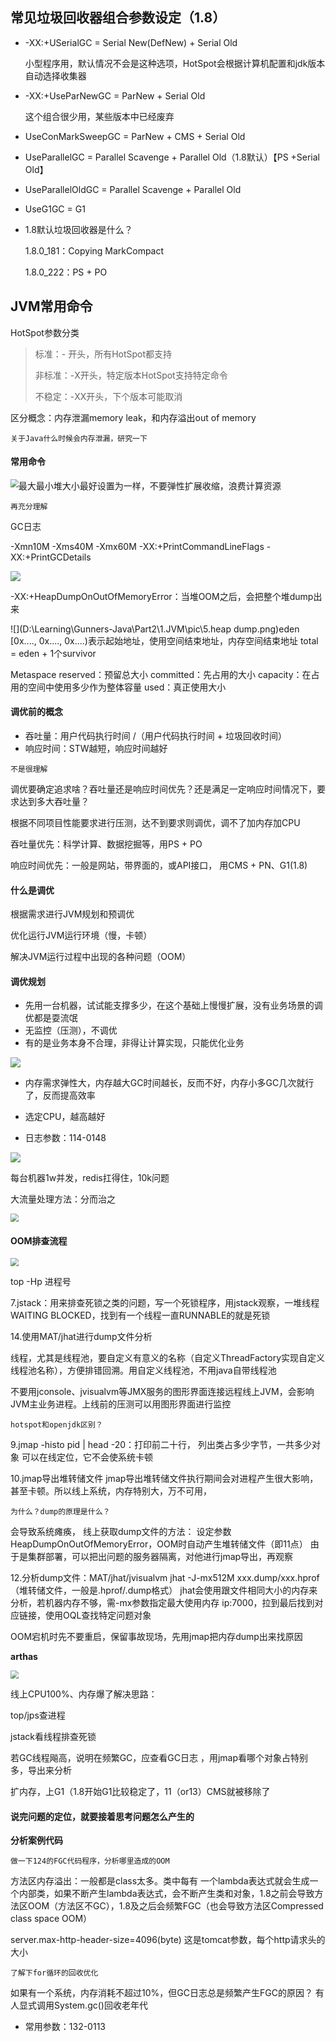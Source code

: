 ## 常见垃圾回收器组合参数设定（1.8）

- -XX:+USerialGC = Serial New(DefNew) + Serial Old

  小型程序用，默认情况不会是这种选项，HotSpot会根据计算机配置和jdk版本自动选择收集器

- -XX:+UseParNewGC = ParNew + Serial Old

  这个组合很少用，某些版本中已经废弃

- UseConMarkSweepGC = ParNew + CMS + Serial Old

- UseParallelGC = Parallel Scavenge + Parallel Old（1.8默认）【PS +Serial Old】

- UseParallelOldGC = Parallel Scavenge + Parallel Old

- UseG1GC = G1

- 1.8默认垃圾回收器是什么？

  1.8.0_181：Copying MarkCompact

  1.8.0_222：PS + PO







## JVM常用命令

HotSpot参数分类

> 标准：- 开头，所有HotSpot都支持
>
> 非标准：-X开头，特定版本HotSpot支持特定命令
>
> 不稳定：-XX开头，下个版本可能取消



区分概念：内存泄漏memory leak，和内存溢出out of memory

```
关于Java什么时候会内存泄漏，研究一下
```



#### 常用命令

<img src=".\pic\GC参数.png" style="zoom: 80%; float:left" />

最大最小堆大小最好设置为一样，不要弹性扩展收缩，浪费计算资源

```
再充分理解
```

GC日志

-Xmn10M -Xms40M -Xmx60M -XX:+PrintCommandLineFlags -XX:+PrintGCDetails 

![](D:\Learning\Gunners-Java\Part2\1.JVM\pic\4.GC日志.png)

-XX:+HeapDumpOnOutOfMemoryError：当堆OOM之后，会把整个堆dump出来

 ![](D:\Learning\Gunners-Java\Part2\1.JVM\pic\5.heap dump.png)eden
[0x...., 0x...., 0x....)表示起始地址，使用空间结束地址，内存空间结束地址
total = eden + 1个survivor

Metaspace
reserved：预留总大小
committed：先占用的大小
capacity：在占用的空间中使用多少作为整体容量 
used：真正使用大小 

#### 调优前的概念

- 吞吐量：用户代码执行时间  /（用户代码执行时间 + 垃圾回收时间）
- 响应时间：STW越短，响应时间越好

```
不是很理解
```

调优要确定追求啥？吞吐量还是响应时间优先？还是满足一定响应时间情况下，要求达到多大吞吐量？

根据不同项目性能要求进行压测，达不到要求则调优，调不了加内存加CPU

吞吐量优先：科学计算、数据挖掘等，用PS + PO

响应时间优先：一般是网站，带界面的，或API接口，  用CMS + PN、G1(1.8)

#### 什么是调优 

根据需求进行JVM规划和预调优

优化运行JVM运行环境（慢，卡顿） 

解决JVM运行过程中出现的各种问题（OOM） 

#### 调优规划

- 先用一台机器，试试能支撑多少，在这个基础上慢慢扩展，没有业务场景的调优都是耍流氓
- 无监控（压测），不调优
- 有的是业务本身不合理，非得让计算实现，只能优化业务

![ ](.\pic\6.调优步骤.png)

- 内存需求弹性大，内存越大GC时间越长，反而不好，内存小多GC几次就行了，反而提高效率
- 选定CPU，越高越好

- 日志参数：114-0148

![](D:\Learning\Gunners-Java\Part2\1.JVM\pic\案例1.png)

每台机器1w并发，redis扛得住，10k问题

大流量处理方法：分而治之

<img src=".\pic\JVM实际问题.png" style="zoom:80%;" />



#### OOM排查流程

<img src=".\pic\排查流程.png" style="zoom:80%;" />

top -Hp 进程号  

7.jstack：用来排查死锁之类的问题，写一个死锁程序，用jstack观察，一堆线程WAITING BLOCKED，找到有一个线程一直RUNNABLE的就是死锁

14.使用MAT/jhat进行dump文件分析

线程，尤其是线程池，要自定义有意义的名称（自定义ThreadFactory实现自定义线程池名称），方便排错回溯。用自定义线程池，不用java自带线程池

不要用jconsole、jvisualvm等JMX服务的图形界面连接远程线上JVM，会影响JVM主业务进程。上线前的压测可以用图形界面进行监控	

```
hotspot和openjdk区别？   
```

9.jmap -histo pid | head -20：打印前二十行， 列出类占多少字节，一共多少对象
可以在线定位，它不会使系统卡顿

10.jmap导出堆转储文件
jmap导出堆转储文件执行期间会对进程产生很大影响，甚至卡顿。所以线上系统，内存特别大，万不可用，

```
为什么？dump的原理是什么？
```

会导致系统瘫痪，
线上获取dump文件的方法：
设定参数HeapDumpOnOutOfMemoryError，OOM时自动产生堆转储文件（即11点）
由于是集群部署，可以把出问题的服务器隔离，对他进行jmap导出，再观察 

12.分析dump文件：MAT/jhat/jvisualvm
jhat -J-mx512M xxx.dump/xxx.hprof（堆转储文件，一般是.hprof/.dump格式）
	jhat会使用跟文件相同大小的内存来分析，若机器内存不够，需-mx参数指定最大使用内存
	ip:7000，拉到最后找到对应链接，使用OQL查找特定问题对象

OOM宕机时先不要重启，保留事故现场，先用jmap把内存dump出来找原因

**arthas**

<img src=".\pic\arthas.png" style="zoom:80%;" />

线上CPU100%、内存爆了解决思路：

top/jps查进程

jstack看线程排查死锁

若GC线程飚高，说明在频繁GC，应查看GC日志 ，用jmap看哪个对象占特别多，导出来分析

扩内存，上G1（1.8开始G1比较稳定了，11（or13）CMS就被移除了 

#### 说完问题的定位，就要接着思考问题怎么产生的

**分析案例代码**

```
做一下124的FGC代码程序，分析哪里造成的OOM
```

方法区内存溢出：一般都是class太多。类中每有 一个lambda表达式就会生成一个内部类，如果不断产生lambda表达式，会不断产生类和对象，1.8之前会导致方法区OOM（方法区不GC），1.8及之后会频繁FGC（也会导致方法区Compressed class space OOM）

server.max-http-header-size=4096(byte)
这是tomcat参数，每个http请求头的大小

```
了解下for循环的回收优化
```

如果有一个系统，内存消耗不超过10%，但GC日志总是频繁产生FGC的原因？
有人显式调用System.gc()回收老年代 

- 常用参数：132-0113





